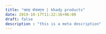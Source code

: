 ```yaml
---
title: "खाद्य प्रोडक्ट्स | khady products"
date: 2019-10-17T11:22:16+06:00
draft: false
description : "this is a meta description"
---
```


